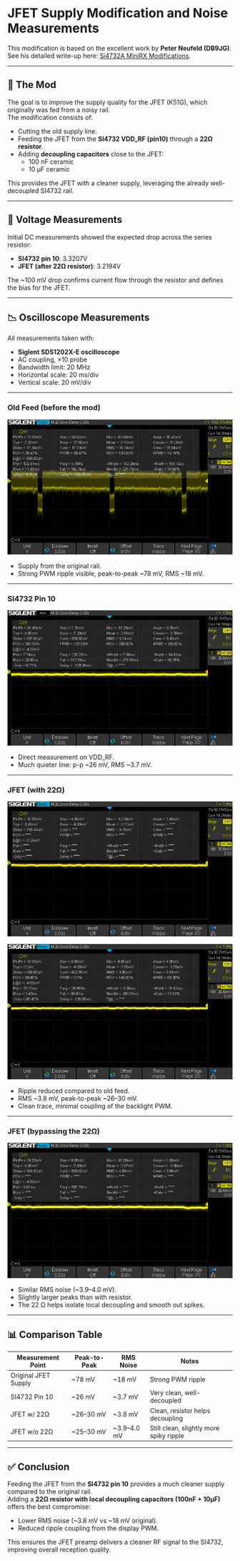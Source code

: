 # JFET Supply Modification and Noise Measurements

This modification is based on the excellent work by **Peter Neufeld (DB9JG)**.  
See his detailed write-up here: [Si4732A MiniRX Modifications](https://peterneufeld.wordpress.com/2025/06/13/si4732a-minirx-modifications/).

---

## 🔧 The Mod

The goal is to improve the supply quality for the JFET (K51G), which originally was fed from a noisy rail.  
The modification consists of:

- Cutting the old supply line.
- Feeding the JFET from the **SI4732 VDD_RF (pin10)** through a **22Ω resistor**.  
- Adding **decoupling capacitors** close to the JFET:
  - 100 nF ceramic  
  - 10 µF ceramic  

This provides the JFET with a cleaner supply, leveraging the already well-decoupled SI4732 rail.

---

## 📏 Voltage Measurements

Initial DC measurements showed the expected drop across the series resistor:

- **SI4732 pin 10**: 3.3207V  
- **JFET (after 22Ω resistor)**: 3.2194V  

The ~100 mV drop confirms current flow through the resistor and defines the bias for the JFET.


---

## 📉 Oscilloscope Measurements

All measurements taken with:

- **Siglent SDS1202X-E oscilloscope**
- AC coupling, ×10 probe
- Bandwidth limit: 20 MHz
- Horizontal scale: 20 ms/div  
- Vertical scale: 20 mV/div  


---

### Old Feed (before the mod)

![Old Feed](./images/SDS00014.png)  

- Supply from the original rail.  
- Strong PWM ripple visible, peak-to-peak ~78 mV, RMS ~18 mV.

---

### SI4732 Pin 10

![Si4732 Pin 10 Feed](./images/SDS00015.png)  

- Direct measurement on VDD_RF.  
- Much quieter line: p-p ~26 mV, RMS ~3.7 mV.


---

### JFET (with 22Ω)

![JFET with 22Ω](./images/SDS00016.png)  

![JFET with 22Ω](./images/SDS00017.png)  

- Ripple reduced compared to old feed.  
- RMS ~3.8 mV, peak-to-peak ~26–30 mV.  
- Clean trace, minimal coupling of the backlight PWM.


---

### JFET (bypassing the 22Ω)

![Bypassing the 22Ω to JFET](./images/SDS00018.png)  

- Similar RMS noise (~3.9–4.0 mV).  
- Slightly larger peaks than with resistor.  
- The 22 Ω helps isolate local decoupling and smooth out spikes.


---

## 📊 Comparison Table

| Measurement Point          | Peak-to-Peak | RMS Noise | Notes                                   |
|----------------------------|--------------|-----------|-----------------------------------------|
| Original JFET Supply       | ~78 mV       | ~18 mV    | Strong PWM ripple                       |
| SI4732 Pin 10              | ~26 mV       | ~3.7 mV   | Very clean, well-decoupled               |
| JFET w/ 22Ω                | ~26–30 mV    | ~3.8 mV   | Clean, resistor helps decoupling         |
| JFET w/o 22Ω               | ~25–30 mV    | ~3.9–4.0 mV| Still clean, slightly more spiky ripple |


---

## ✅ Conclusion

Feeding the JFET from the **SI4732 pin 10** provides a much cleaner supply compared to the original rail.  
Adding a **22Ω resistor with local decoupling capacitors (100nF + 10µF)** offers the best compromise:  
- Lower RMS noise (~3.8 mV vs ~18 mV original).  
- Reduced ripple coupling from the display PWM.  

This ensures the JFET preamp delivers a cleaner RF signal to the SI4732, improving overall reception quality.
